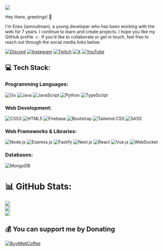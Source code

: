 [![](https://visitcount.itsvg.in/api?id=iamnullman&icon=0&color=12)](https://visitcount.itsvg.in)

Hey there, greetings! 👋

I'm Enes (iamnullman), a young developer who has been working with the web for 7 years. I continue to learn and create projects. I hope you like my GitHub profile ☺️. If you'd like to collaborate or get in touch, feel free to reach out through the social media links below.

[![Discord](https://img.shields.io/badge/Discord-%237289DA.svg?logo=discord&logoColor=white)](https://discord.gg/pS4YCmywQ7) [![Instagram](https://img.shields.io/badge/Instagram-%23E4405F.svg?logo=Instagram&logoColor=white)](https://instagram.com/iamnullman) [![Twitch](https://img.shields.io/badge/Twitch-%239146FF.svg?logo=Twitch&logoColor=white)](https://twitch.tv/iamnullman) [![X](https://img.shields.io/badge/X-%23000000.svg?logo=X&logoColor=white)](https://twitter.com/iamnullman) [![YouTube](https://img.shields.io/badge/YouTube-%23FF0000.svg?logo=YouTube&logoColor=white)](https://youtube.com/@UCLUKKTSsUUc24OEvfeuWU_Q) 

## 💻 Tech Stack:

### Programming Languages:
![Go](https://img.shields.io/badge/go-%2300ADD8.svg?style=plastic&logo=go&logoColor=white)
![Java](https://img.shields.io/badge/java-%23ED8B00.svg?style=plastic&logo=java&logoColor=white)
![JavaScript](https://img.shields.io/badge/javascript-%23323330.svg?style=plastic&logo=javascript&logoColor=%23F7DF1E)
![Python](https://img.shields.io/badge/python-3670A0?style=plastic&logo=python&logoColor=ffdd54)
![TypeScript](https://img.shields.io/badge/typescript-%23007ACC.svg?style=plastic&logo=typescript&logoColor=white)

### Web Development:
![CSS3](https://img.shields.io/badge/css3-%231572B6.svg?style=plastic&logo=css3&logoColor=white)
![HTML5](https://img.shields.io/badge/html5-%23E34F26.svg?style=plastic&logo=html5&logoColor=white)
![Firebase](https://img.shields.io/badge/firebase-%23039BE5.svg?style=plastic&logo=firebase)
![Bootstrap](https://img.shields.io/badge/bootstrap-%23563D7C.svg?style=plastic&logo=bootstrap&logoColor=white)
![Tailwind CSS](https://img.shields.io/badge/tailwindcss-%2338B2AC.svg?style=plastic&logo=tailwind-css&logoColor=white)
![SASS](https://img.shields.io/badge/SASS-hotpink.svg?style=plastic&logo=SASS&logoColor=white)

### Web Frameworks & Libraries:
![Node.js](https://img.shields.io/badge/node.js-6DA55F?style=plastic&logo=node.js&logoColor=white)
![Express.js](https://img.shields.io/badge/express.js-%23404d59.svg?style=plastic&logo=express&logoColor=%2361DAFB)
![Fastify](https://img.shields.io/badge/fastify-%23000000.svg?style=plastic&logo=fastify&logoColor=white)
![Next.js](https://img.shields.io/badge/Next-black?style=plastic&logo=next.js&logoColor=white)
![React](https://img.shields.io/badge/react-%2320232a.svg?style=plastic&logo=react&logoColor=%2361DAFB)
![Vue.js](https://img.shields.io/badge/vuejs-%2335495e.svg?style=plastic&logo=vuedotjs&logoColor=%234FC08D)
![WebSocket](https://img.shields.io/badge/websocket-%23000000.svg?style=plastic&logo=websocket)

### Databases:
![MongoDB](https://img.shields.io/badge/MongoDB-%234ea94b.svg?style=plastic&logo=mongodb&logoColor=white)

# 📊 GitHub Stats:
![](https://github-readme-stats.vercel.app/api?username=iamnullman&theme=midnight-purple&hide_border=false&include_all_commits=false&count_private=false)<br/>
![](https://github-readme-streak-stats.herokuapp.com/?user=iamnullman&theme=midnight-purple&hide_border=false)<br/>
![](https://github-readme-stats.vercel.app/api/top-langs/?username=iamnullman&theme=midnight-purple&hide_border=false&include_all_commits=false&count_private=false&layout=compact)

## 💰 You can support me by Donating
[![BuyMeACoffee](https://img.shields.io/badge/Buy%20Me%20a%20Coffee-ffdd00?style=for-the-badge&logo=buy-me-a-coffee&logoColor=black)](https://buymeacoffee.com/iamnullman)
